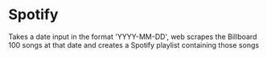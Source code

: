 # Spotify
Takes a date input in the format 'YYYY-MM-DD', web scrapes the Billboard 100 songs at that date and creates a Spotify playlist containing those songs 

